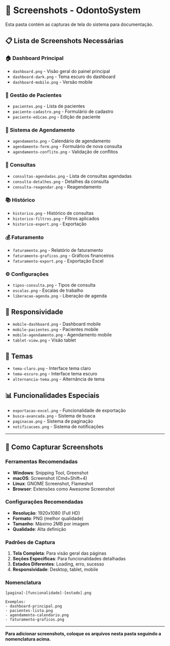 # 📸 Screenshots - OdontoSystem

Esta pasta contém as capturas de tela do sistema para documentação.

## 📋 Lista de Screenshots Necessárias

### 🏠 Dashboard Principal
- `dashboard.png` - Visão geral do painel principal
- `dashboard-dark.png` - Tema escuro do dashboard
- `dashboard-mobile.png` - Versão mobile

### 👥 Gestão de Pacientes
- `pacientes.png` - Lista de pacientes
- `paciente-cadastro.png` - Formulário de cadastro
- `paciente-edicao.png` - Edição de paciente

### 📅 Sistema de Agendamento
- `agendamento.png` - Calendário de agendamento
- `agendamento-form.png` - Formulário de nova consulta
- `agendamento-conflito.png` - Validação de conflitos

### 🏥 Consultas
- `consultas-agendadas.png` - Lista de consultas agendadas
- `consulta-detalhes.png` - Detalhes da consulta
- `consulta-reagendar.png` - Reagendamento

### 📚 Histórico
- `historico.png` - Histórico de consultas
- `historico-filtros.png` - Filtros aplicados
- `historico-export.png` - Exportação

### 💰 Faturamento
- `faturamento.png` - Relatório de faturamento
- `faturamento-graficos.png` - Gráficos financeiros
- `faturamento-export.png` - Exportação Excel

### ⚙️ Configurações
- `tipos-consulta.png` - Tipos de consulta
- `escalas.png` - Escalas de trabalho
- `liberacao-agenda.png` - Liberação de agenda

## 📱 Responsividade
- `mobile-dashboard.png` - Dashboard mobile
- `mobile-pacientes.png` - Pacientes mobile
- `mobile-agendamento.png` - Agendamento mobile
- `tablet-view.png` - Visão tablet

## 🎨 Temas
- `tema-claro.png` - Interface tema claro
- `tema-escuro.png` - Interface tema escuro
- `alternancia-tema.png` - Alternância de tema

## 📊 Funcionalidades Especiais
- `exportacao-excel.png` - Funcionalidade de exportação
- `busca-avancada.png` - Sistema de busca
- `paginacao.png` - Sistema de paginação
- `notificacoes.png` - Sistema de notificações

---

## 🔧 Como Capturar Screenshots

### Ferramentas Recomendadas
- **Windows**: Snipping Tool, Greenshot
- **macOS**: Screenshot (Cmd+Shift+4)
- **Linux**: GNOME Screenshot, Flameshot
- **Browser**: Extensões como Awesome Screenshot

### Configurações Recomendadas
- **Resolução**: 1920x1080 (Full HD)
- **Formato**: PNG (melhor qualidade)
- **Tamanho**: Máximo 2MB por imagem
- **Qualidade**: Alta definição

### Padrões de Captura
1. **Tela Completa**: Para visão geral das páginas
2. **Seções Específicas**: Para funcionalidades detalhadas
3. **Estados Diferentes**: Loading, erro, sucesso
4. **Responsividade**: Desktop, tablet, mobile

### Nomenclatura
```
[pagina]-[funcionalidade]-[estado].png

Exemplos:
- dashboard-principal.png
- pacientes-lista.png
- agendamento-calendario.png
- faturamento-graficos.png
```

---

**Para adicionar screenshots, coloque os arquivos nesta pasta seguindo a nomenclatura acima.**